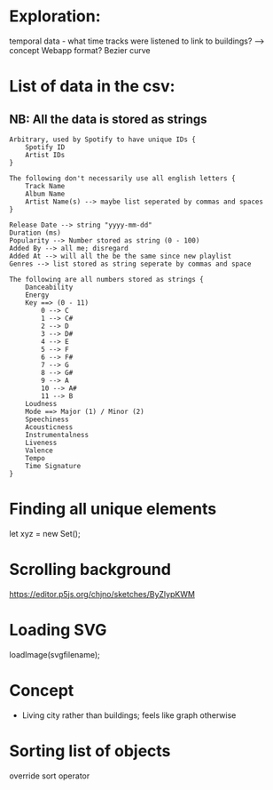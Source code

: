 # Exploration: 
temporal data - what time tracks were listened to
link to buildings? --> concept
Webapp format?
Bezier curve

# List of data in the csv:
## NB: All the data is stored as strings

    Arbitrary, used by Spotify to have unique IDs {
        Spotify ID
        Artist IDs
    }

    The following don't necessarily use all english letters {
        Track Name
        Album Name
        Artist Name(s) --> maybe list seperated by commas and spaces
    }

    Release Date --> string "yyyy-mm-dd"
    Duration (ms)
    Popularity --> Number stored as string (0 - 100)
    Added By --> all me; disregard
    Added At --> will all the be the same since new playlist
    Genres --> list stored as string seperate by commas and space

    The following are all numbers stored as strings {
        Danceability
        Energy
        Key ==> (0 - 11)
            0 --> C
            1 --> C#
            2 --> D  
            3 --> D#
            4 --> E
            5 --> F
            6 --> F#
            7 --> G
            8 --> G#
            9 --> A
            10 --> A#
            11 --> B     
        Loudness
        Mode ==> Major (1) / Minor (2)
        Speechiness
        Acousticness
        Instrumentalness
        Liveness
        Valence
        Tempo
        Time Signature
    }

# Finding all unique elements
let xyz = new Set();

# Scrolling background
https://editor.p5js.org/chjno/sketches/ByZlypKWM

# Loading SVG
loadImage(svgfilename);

# Concept 
- Living city rather than buildings; feels like graph otherwise

# Sorting list of objects
override sort operator